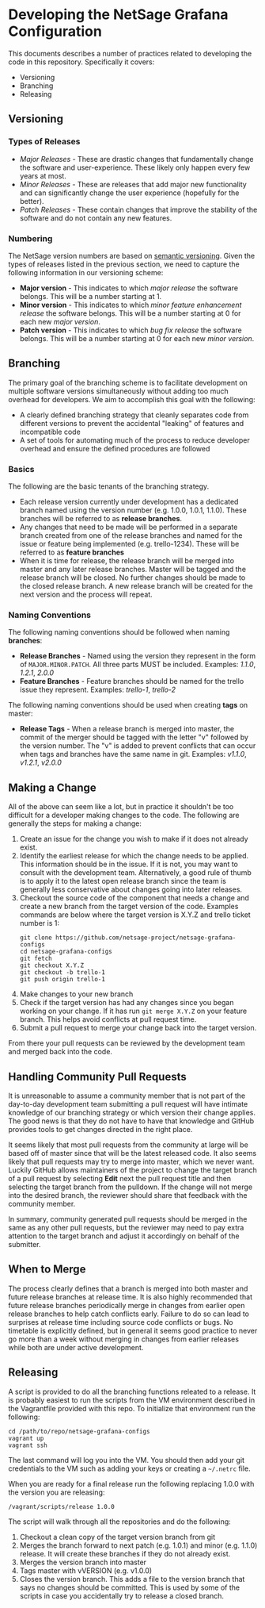 # Developing the NetSage Grafana Configuration

This documents describes a number of practices related to developing the code in this repository. Specifically it covers:

 * Versioning
 * Branching
 * Releasing
 
## Versioning 

### Types of Releases

  * *Major Releases* - These are drastic changes that fundamentally change the software and user-experience. These likely only happen every few years at most. 
  * *Minor Releases* - These are releases that add major new functionality and can significantly change the user experience (hopefully for the better).
  * *Patch Releases* - These contain changes that improve the stability of the software and do not contain any new features.

### Numbering 

The NetSage version numbers are based on [semantic versioning](http://semver.org). Given the types of releases listed in the previous section, we need to capture the following information in our versioning scheme:

* **Major version** - This indicates to which *major release* the software belongs. This will be a number starting at 1.
* **Minor version** - This indicates to which *minor feature enhancement release* the software belongs. This will be a number starting at 0 for each new *major version*.
* **Patch version** - This indicates to which *bug fix release* the software belongs. This will be a number starting at 0 for each new *minor version*. 

## Branching 

The primary goal of the branching scheme is to facilitate development on multiple software versions simultaneously without adding too much overhead for developers. We aim to accomplish this goal with the following:

 * A clearly defined branching strategy that cleanly separates code from different versions to prevent the accidental "leaking" of features and incompatible code
 * A set of tools for automating much of the process to reduce developer overhead and ensure the defined procedures are followed

### Basics
The following are the basic tenants of the branching strategy.

 * Each release version currently under development has a dedicated branch named using the version number (e.g. 1.0.0, 1.0.1, 1.1.0). These branches will be referred to as **release branches**.
 * Any changes that need to be made will be performed in a separate branch created from one of the release branches and named for the issue or feature being implemented (e.g. trello-1234). These will be referred to as **feature branches**
 * When it is time for release, the release branch will be merged into master and any later release branches. Master will be tagged and the release branch will be closed. No further changes should be made to the closed release branch. A new release branch will be created for the next version and the process will repeat.

### Naming Conventions
The following naming conventions should be followed when naming **branches**:

* **Release Branches** - Named using the version they represent in the form of `MAJOR.MINOR.PATCH`. All three parts MUST be included. Examples: *1.1.0*, *1.2.1*, *2.0.0*
* **Feature Branches** - Feature branches should be named for the trello issue they represent. Examples: *trello-1*, *trello-2*

The following naming conventions should be used when creating **tags** on master:

* **Release Tags** - When a release branch is merged into master, the commit of the merger should be tagged with the letter "v" followed by the version number. The "v" is added to prevent conflicts that can occur when tags and branches have the same name in git. Examples: *v1.1.0*, *v1.2.1*, *v2.0.0*

## Making a Change
All of the above can seem like a lot, but in practice it shouldn't be too difficult for a developer making changes to the code. The following are generally the steps for making a change:

1. Create an issue for the change you wish to make if it does not already exist.
1. Identify the earliest release for which the change needs to be applied. This information should be in the issue. If it is not, you may want to consult with the development team. Alternatively, a good rule of thumb is to apply it to the latest open release branch since the team is generally less conservative about changes going into later releases. 
1. Checkout the source code of the component that needs a change and create a new branch from the target version of the code. Examples commands are below where the target version is  X.Y.Z and trello ticket number is 1:
    ```
    git clone https://github.com/netsage-project/netsage-grafana-configs
    cd netsage-grafana-configs
    git fetch
    git checkout X.Y.Z
    git checkout -b trello-1
    git push origin trello-1
    ```
1. Make changes to your new branch
1. Check if the target version has had any changes since you began working on your change. If it has run `git merge X.Y.Z` on your feature branch. This helps avoid conflicts at pull request time. 
1. Submit a pull request to merge your change back into the target version.

From there your pull requests can be reviewed by the development team and merged back into the code.

## Handling Community Pull Requests

It is unreasonable to assume a community member that is not part of the day-to-day development team submitting a pull request will have intimate knowledge of our branching strategy or which version their change applies. The good news is that they do not have to have that knowledge and GitHub provides tools to get changes directed in the right place. 

It seems likely that most pull requests from the community at large will be based off of master since that will be the latest released code. It also seems likely that pull requests may try to merge into master, which we never want. Luckily GitHub allows maintainers of the project to change the target branch of a pull request by selecting **Edit** next the pull request title and then selecting the target branch from the pulldown. If the change will not merge into the desired branch, the reviewer should share that feedback with the community member.

In summary, community generated pull requests should be merged in the same as any other pull requests, but the reviewer may need to pay extra attention to the target branch and adjust it accordingly on behalf of the submitter.

## When to Merge

The process clearly defines that a branch is merged into both master and future release branches at release time. It is also highly recommended that future release branches periodically merge in changes from earlier open release branches to help catch conflicts early. Failure to do so can lead to surprises at release time including source code conflicts or bugs. No timetable is explicitly defined, but in general it seems good practice to never go more than a week without merging in changes from earlier releases while both are under active development.

## Releasing

A script is provided to do all the branching functions releated to a release. It is probably easiest to run the scripts from the VM environment described in the Vagrantfile provided with this repo. To initialize that environment run the following:

```
cd /path/to/repo/netsage-grafana-configs
vagrant up
vagrant ssh
```

The last command will log you into the VM. You should then add your git credentials to the VM such as adding your keys or creating a `~/.netrc` file.

When you are ready for a final release run the following replacing 1.0.0 with the version you are releasing:

```
/vagrant/scripts/release 1.0.0
```

The script will walk through all the repositories and do the following:

1. Checkout a clean copy of the target version branch from git
1. Merges the branch forward to next patch (e.g. 1.0.1) and minor (e.g. 1.1.0) release. It will create these branches if they do not already exist.
1. Merges the version branch into master
1. Tags master with vVERSION (e.g. v1.0.0)
1. Closes the version branch. This adds a file to the version branch that says no changes should be committed. This is used by some of the scripts in case you accidentally try to release a closed branch.
